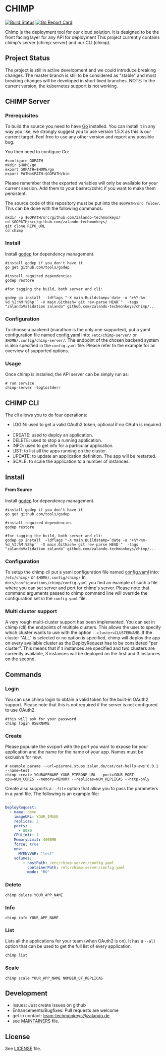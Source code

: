 # CHIMP
[![Build Status](https://travis-ci.org/zalando-techmonkeys/chimp.svg?branch=master)](https://travis-ci.org/zalando-techmonkeys/chimp) [![Go Report Card](http://goreportcard.com/badge/zalando-techmonkeys/chimp)](http://goreportcard.com/report//zalando-techmonkeys/chimp)


Chimp is the deployment tool for our cloud solution. It is designed to be the front facing layer for any API for deployment
This project currently contains chimp's server (chimp-server) and our CLI (chimp).

## Project Status
The project is still in active development and we could introduce breaking changes. The master branch is still to be considered as "stable" and most breaking changes will be developed in short lived branches.
NOTE: In the current version, the kubernetes support is not working.

## CHIMP Server

### Prerequisites

To build the source you need to have [Go](https://golang.org/) installed. You
can install it in any way you like, we strongly suggest you to use version 1.5.X as this is our current target. Feel free to use any other version and report any possible bug.

You then need to configure Go:

````shell
#configure GOPATH
mkdir $HOME/go
export GOPATH=$HOME/go
export PATH=$PATH:$GOPATH/bin
````
Please remember that the exported variables will only be available for your
current session. Add them to your bashrc/zshrc if you want to make them
persistent.

The source code of this repository must be put into the ```$GOPATH/src folder```.
This can be done with the following commands:

````shell
mkdir -p $GOPATH/src/github.com/zalando-techmonkeys/
cd $GOPATH/src/github.com/zalando-techmonkeys/
git clone REPO_URL
cd chimp
````

### Install

Install [godep](https://github.com/tools/godep) for dependency management.

````shell
#install godep if you don't have it
go get github.com/tools/godep

#install required dependencies
godep restore

#for tagging the build, both server and cli:

godep go install  -ldflags "-X main.Buildstamp=`date -u '+%Y-%m-%d_%I:%M:%S%p'` -X main.Githash=`git rev-parse HEAD`"  -tags "zalandoValidation zalando" github.com/zalando-techmonkeys/chimp/...
````

### Configuration

To choose a backend (marathon is the only one supported), put a yaml configuration
file named [config.yaml](docs/configurations/chimp-server/config.yaml) into: ```/etc/chimp-server/``` or ```$HOME/.config/chimp-server/```.
The endpoint of the chosen backend system is also specified in the ```config.yaml``` file. Please refer to the example for an overview of supported options.

### Usage
Once chimp is installed, the API server can be simply run as:

````shell
# run service
chimp-server -logtostderr
````

## CHIMP CLI

The cli allows you to do four operations:

- LOGIN: used to get a valid OAuth2 token, optional if no OAuth is required .
- CREATE: used to deploy an application.
- DELETE: used to stop a running application.
- INFO: used to get info for a particular application.
- LIST: to list all the apps running on the cluster.
- UPDATE: to update an application definition. The app will be restarted.
- SCALE: to scale the application to a number of instances.

## Install
#### From Source

Install [godep](https://github.com/tools/godep) for dependency management.

````shell
#install godep if you don't have it
go get github.com/tools/godep

#install required dependencies
godep restore

#for tagging the build, both server and cli:
godep go install  -ldflags "-X main.Buildstamp=`date -u '+%Y-%m-%d_%I:%M:%S%p'` -X main.Githash=`git rev-parse HEAD`"  -tags "zalandoValidation zalando" github.com/zalando-techmonkeys/chimp/...
````

### Configuration
To setup the chimp cli put a yaml configuration file named [config.yaml](docs/configurations/chimp/config.yaml) into: ```/etc/chimp/``` or ```$HOME/.config/chimp/``` In ```docs/configurations/chimp/config.yaml``` you  find an example of such a file where you can set server and port for chimp's server.
Please note that command arguments passed to chimp command line will override the configuration set in the ```config.yaml``` file.

### Multi cluster support
A very rough multi-cluster support has been implemented.
You can set in chimp (cli) the endpoints of multiple clusters. This allows the user to specify which cluster wants to use with the option ```--cluster=CLUSTERNAME```. If the cluster "ALL" is selected or no option is specified, chimp will deploy the app on every available cluster as the DeployRequest has to be considered "per cluster". This means that if `3` instances are specified and two clusters are currently available, 3 instances will be deployed on the first and 3 instances on the second.

## Commands

### Login
You can use chimp login to obtain a valid token for the built-in OAuth2 support. Please note that this is not required if
the server is not configured to use OAuth2.
````shell
#this will ask for your password
chimp login USERNAME
````

### Create
Please populate the svcport with the port you want to expose for your application and the name for the name of your app. Names must be exclusive for now.

````shell
# example params --url=pierone.stups.zalan.do/cat/cat-hello-aws:0.0.1 --name=test
chimp create YOURAPPNAME YOUR_PIERONE_URL --port=YOUR_PORT --cpu=NUM_CORES --memory=MEMORY --replicas=NUM_REPLICAS --http-only
````

Create also supports a ```--file``` option that allow you to pass the parameters in a yaml file.
The following is an example file:

````yaml
---
DeployRequest:
  - name: demo
    imageURL: YOUR_IMAGE
    replicas: 3
    ports:
      - 8080
    CPULimit: 1
    MemoryLimit: 4000MB
    force: true
    env:
      MYENVVAR: "test"
    volumes:
        - hostPath: /etc/chimp-server/config.yaml
          containerPath: /etc/chimp-server/config.yaml
          mode: "RO"
````

### Delete
````
chimp delete YOUR_APP_NAME
````

### Info
````
chimp info YOUR_APP_NAME
````

### List
Lists all the applications for your team (when OAuth2 is on). It has a ```--all``` option that can be used to get the full list of every application.
````
chimp list
````

### Scale
````
chimp scale YOUR_APP_NAME NUMBER_OF_REPLICAS
````

## Development
* Issues: Just create issues on github
* Enhancements/Bugfixes: Pull requests are welcome
* get in contact: team-techmonkeys@zalando.de
* see [MAINTAINERS](MAINTAINERS)
file.

## License

See [LICENSE](LICENSE) file.
